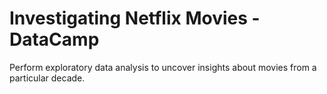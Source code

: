 # Investigating Netflix Movies - DataCamp
Perform exploratory data analysis to uncover insights about movies from a particular decade.
